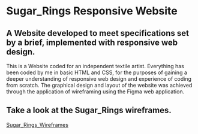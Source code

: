 # Sugar_Rings Responsive Website

## A Website developed to meet specifications set by a brief, implemented with responsive web design.

This is a Website coded for an independent textile artist. 
Everything has been coded by me in basic HTML and CSS, for the purposes of gaining a deeper understanding of responsive web design and experience of coding from scratch.
The graphical design and layout of the website was achieved through the application of wireframing using the Figma web application.

## Take a look at the Sugar_Rings wireframes.

[Sugar_Rings_Wireframes](https://www.figma.com/proto/PT63yMiA2KcGgeGpJJ2AjS/Sam's-Site-Concept?node-id=23-7&mode=design&t=Lw6ql43EA4HdkxmO-1)
